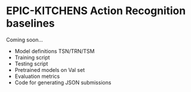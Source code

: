 # EPIC-KITCHENS Action Recognition baselines

Coming soon...

- Model definitions TSN/TRN/TSM
- Training script
- Testing script
- Pretrained models on Val set
- Evaluation metrics
- Code for generating JSON submissions
